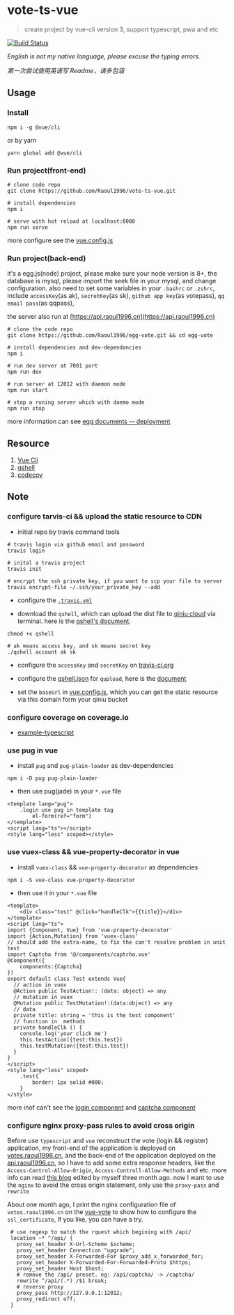 # vote-ts-vue

> create project by vue-cli version 3, support typescript, pwa and etc

[![Build Status](https://travis-ci.org/Raoul1996/vote-ts-vue.svg?branch=master)](https://travis-ci.org/Raoul1996/vote-ts-vue)

*English is not my native language, please excuse the typing errors.*

*第一次尝试使用英语写 Readme，请多包涵*

## Usage

### Install

```shell
npm i -g @vue/cli
```
or by yarn

```shell
yarn global add @vue/cli
```

### Run project(front-end)

```shell
# clone code repo
git clone https://github.com/Raoul1996/vote-ts-vue.git

# install dependencies
npm i

# serve with hot reload at localhost:8080
npm run serve
```

more configure see the [vue.config.js](vue.config.js)

### Run project(back-end)

it's a egg.js(node) project, please make sure your node version is 8+,
the database is mysql, please import the seek file in your mysql, and change configuration.
also need to set some variables in your `.bashrc` or `.zshrc`, include `accessKey`(as ak), 
`secretKey`(as sk), `github app key`(as votepass), `qq email pass`(as qqpass),

the server also run at [https://api.raoul1996.cn](https://api.raoul1996.cn)

```shell
# clone the code repo
git clone https://github.com/Raoul1996/egg-vote.git && cd egg-vote

# install dependencies and dev-dependancies
npm i

# run dev server at 7001 port
npm run dev

# run server at 12012 with daemon mode
npm run start

# stop a runing server which with daemo mode
npm run stop
```
more information can see [egg documents -- deployment](https://eggjs.org/zh-cn/core/deployment.html)

## Resource

1. [Vue Cli](https://cli.vuejs.org/guide/cli-service.html)
2. [qshell](https://github.com/qiniu/qshell)
3. [codecov](https://codecov.io/)

## Note 

### configure tarvis-ci && upload the static resource to CDN 

* initial repo by travis command tools
```shell
# travis login via github email and password
travis login

# inital a travis project
travis init

# encrypt the ssh private key, if you want to scp your file to server
travis encrypt-file ~/.ssh/your_private_key --add
```
* configure the [`.travis.yml`](.travis.yml)

* download the `qshell`, which can upload the dist file to [qiniu cloud](https://portal.qiniu.com/create) via terminal. here is the [qshell's document](https://github.com/qiniu/qshell).

```shell
chmod +x qshell

# ak means access key, and sk means secret key
./qshell account ak sk
```
* configure the `accessKey` and `secretKey` on [travis-ci.org](https://travis-ci.org)

* configure the [qshell.json](.qshell.json) for `qupload`, here is the [document](https://github.com/qiniu/qshell/blob/master/docs/qupload.md)

* set the `baseUrl` in [vue.config.js](vue.config.js), which you can get the static resource via this domain form your qiniu bucket

### configure coverage on coverage.io

- [example-typescript](https://github.com/codecov/example-typescript)

### use pug in vue

* install `pug` and `pug-plain-loader` as dev-dependencies

```shell
npm i -D pug pug-plain-loader
```
* then use pug(jade) in your `*.vue` file

```vue
<template lang="pug">
    .login use pug in template tag
        el-form(ref="form")
</template>
<script lang="ts"></script>
<style lang="less" scoped></style> 
```

### use vuex-class && vue-property-decorator in vue

* install `vuex-class` && `vue-property-decorator` as dependencies

```shell
npm i -S vue-class vue-property-decorator
```
* then use it in your `*.vue` file

```vue
<template>
    <div class="test" @click="handleClk">{{title}}</div>
</template>
<script lang="ts">
import {Component, Vue} from 'vue-property-decorator'
import {Action,Mutation} from 'vuex-class'
// should add the extra-name, to fix the can't resolve problem in unit test
import Captcha from '@/components/captcha.vue'
@Component({
    components:{Captcha}
})
export default class Test extends Vue{
  // action in vuex
  @Action public TestAction!: (data: object) => any
  // mutation in vuex
  @Mutation public TestMutation!:(data:object) => any
  // data
  private title: string = 'this is the test component'
  // function in  methods
  private handleClk () {
    console.log('your click me')
    this.testAction({test:this.test})
    this.testMutation({test:this.test})
  }
}
</script>
<style lang="less" scoped>
    .test{
        border: 1px solid #000;
    }
</style>
```
more inof can't see the [login component](src/views/Login.vue) and [captcha component](src/components/Captcha.vue)

### configure nginx proxy-pass rules to avoid cross origin

 Before use `typescript` and  `vue` reconstruct the vote (login && register) application, 
 my front-end of the application is deployed on [votes.raoul1996.cn](https://votes.raoul1996.cn), 
 and the back-end of the application deployed on the [api.raoul1996.cn](https://api.raoul1996.cn), 
 so I have to add some extra response headers, 
 like the `Access-Control-Allow-Origin`, `Access-Controll-Allow-Methods` and etc.
 more info can read [this blog](https://raoul1996.github.io/2018/03/04/cors-session.html) edited by myself three month ago.
 now I want to use the `nginx` to avoid the cross origin statement, only use the `proxy-pass` and `rewrite`

 About one month ago, I print the nginx configuration file of `votes.raoul1996.cn` on the [vue-vote](https://github.com/Raoul1996/vue-vote#20180102-20180103) to show how to configure the `ssl_certificate`, If you like, you can have a try.
 
 ```config
  # use regexp to match the rquest which begining with /api/
  location ~* ^/api/ {
    proxy_set_header X-Url-Scheme $scheme;
    proxy_set_header Connection "upgrade";
    proxy_set_header X-Forwarded-For $proxy_add_x_forwarded_for;
    proxy_set_header X-Forwarded-For-Forwarded-Proto $https;
    proxy_set_header Host $host;
    # remove the /api/ preset. eg: /api/captcha/ -> /captcha/
    rewrite ^/api/(.*) /$1 break;
    # reverse proxy
    proxy_pass http://127.0.0.1:12012;
    proxy_redirect off;
  }
 ``` 
 